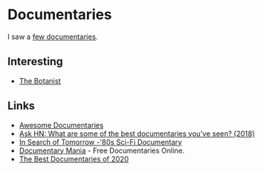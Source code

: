 # Documentaries

I saw a [few documentaries](https://letterboxd.com/nikitavoloboev/films/genre/documentary/).

## Interesting

- [The Botanist](https://www.youtube.com/watch?v=Yv_pJh9hKcA)

## Links

- [Awesome Documentaries](https://github.com/learn-anything/documentaries)
- [Ask HN: What are some of the best documentaries you've seen? (2018)](https://news.ycombinator.com/item?id=18085765)
- [In Search of Tomorrow -'80s Sci-Fi Documentary](https://www.kickstarter.com/projects/creatorvc/in-search-of-tomorrow-80s-sci-fi-documentary)
- [Documentary Mania](https://www.documentarymania.com/) - Free Documentaries Online.
- [The Best Documentaries of 2020](https://www.indiewire.com/2020/12/best-documentaries-2020-1234604321/)
